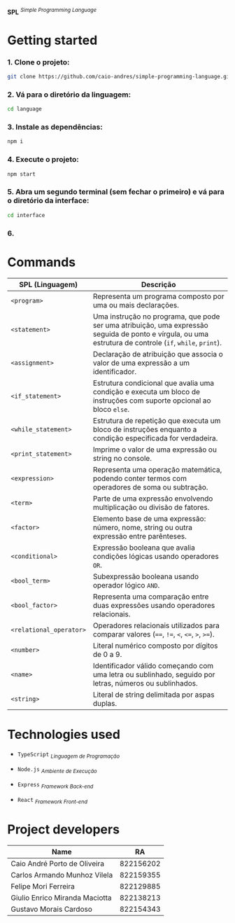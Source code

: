 **SPL** <sup>_Simple Programming Language_<sup>

# Getting started

### 1. Clone o projeto:

```bash
git clone https://github.com/caio-andres/simple-programming-language.git
```

### 2. Vá para o diretório da linguagem:

```bash
cd language
```

### 3. Instale as dependências:

```bash
npm i
```

### 4. Execute o projeto:

```bash
npm start
```

### 5. Abra um segundo terminal (sem fechar o primeiro) e vá para o diretório da interface:

```bash
cd interface
```

### 6.

# Commands

| **SPL (Linguagem)**     | **Descrição**                                                                                                                                            |
| ----------------------- | -------------------------------------------------------------------------------------------------------------------------------------------------------- |
| `<program>`             | Representa um programa composto por uma ou mais declarações.                                                                                             |
| `<statement>`           | Uma instrução no programa, que pode ser uma atribuição, uma expressão seguida de ponto e vírgula, ou uma estrutura de controle (`if`, `while`, `print`). |
| `<assignment>`          | Declaração de atribuição que associa o valor de uma expressão a um identificador.                                                                        |
| `<if_statement>`        | Estrutura condicional que avalia uma condição e executa um bloco de instruções com suporte opcional ao bloco `else`.                                     |
| `<while_statement>`     | Estrutura de repetição que executa um bloco de instruções enquanto a condição especificada for verdadeira.                                               |
| `<print_statement>`     | Imprime o valor de uma expressão ou string no console.                                                                                                   |
| `<expression>`          | Representa uma operação matemática, podendo conter termos com operadores de soma ou subtração.                                                           |
| `<term>`                | Parte de uma expressão envolvendo multiplicação ou divisão de fatores.                                                                                   |
| `<factor>`              | Elemento base de uma expressão: número, nome, string ou outra expressão entre parênteses.                                                                |
| `<conditional>`         | Expressão booleana que avalia condições lógicas usando operadores `OR`.                                                                                  |
| `<bool_term>`           | Subexpressão booleana usando operador lógico `AND`.                                                                                                      |
| `<bool_factor>`         | Representa uma comparação entre duas expressões usando operadores relacionais.                                                                           |
| `<relational_operator>` | Operadores relacionais utilizados para comparar valores (`==`, `!=`, `<`, `<=`, `>`, `>=`).                                                              |
| `<number>`              | Literal numérico composto por dígitos de 0 a 9.                                                                                                          |
| `<name>`                | Identificador válido começando com uma letra ou sublinhado, seguido por letras, números ou sublinhados.                                                  |
| `<string>`              | Literal de string delimitada por aspas duplas.                                                                                                           |

# Technologies used

- `TypeScript` <sub>_Linguagem de Programação_</sub>

- `Node.js` <sub>_Ambiente de Execução_</sub>

- `Express` <sub>_Framework Back-end_</sub>

- `React` <sub>_Framework Front-end_</sub>

# Project developers

| Name                           | RA        |
| ------------------------------ | --------- |
| Caio André Porto de Oliveira   | 822156202 |
| Carlos Armando Munhoz Vilela   | 822159355 |
| Felipe Mori Ferreira           | 822129885 |
| Giulio Enrico Miranda Maciotta | 822138213 |
| Gustavo Morais Cardoso         | 822154343 |
